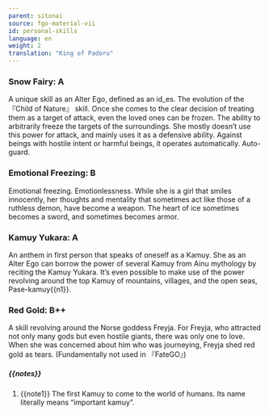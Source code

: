 ```yaml
---
parent: sitonai
source: fgo-material-vii
id: personal-skills
language: en
weight: 2
translation: "King of Padoru"
---
```


### Snow Fairy: A

A unique skill as an Alter Ego, defined as an id_es.
The evolution of the 『Child of Nature』 skill.
Once she comes to the clear decision of treating them as a target of attack, even the loved ones can be frozen. The ability to arbitrarily freeze the targets of the surroundings.
She mostly doesn’t use this power for attack, and mainly uses it as a defensive ability. Against beings with hostile intent or harmful beings, it operates automatically. Auto-guard.

### Emotional Freezing: B

Emotional freezing. Emotionlessness.
While she is a girl that smiles innocently, her thoughts and mentality that sometimes act like those of a ruthless demon, have become a weapon.
The heart of ice sometimes becomes a sword, and sometimes becomes armor.

### Kamuy Yukara: A

An anthem in first person that speaks of oneself as a Kamuy.
She as an Alter Ego can borrow the power of several Kamuy from Ainu mythology by reciting the Kamuy Yukara.
It’s even possible to make use of the power revolving around the top Kamuy of mountains, villages, and the open seas, Pase-kamuy{{n1}}.

### Red Gold: B++

A skill revolving around the Norse goddess Freyja.
For Freyja, who attracted not only many gods but even hostile giants, there was only one to love. When she was concerned about him who was journeying, Freyja shed red gold as tears.
(Fundamentally not used in 『FateGO』)

##### {{notes}}

1. {{note1}} The first Kamuy to come to the world of humans. Its name literally means “important kamuy”.
